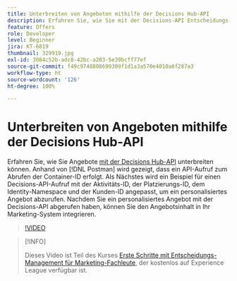 ```yaml
---
title: Unterbreiten von Angeboten mithilfe der Decisions Hub-API
description: Erfahren Sie, wie Sie mit der Decisions-API Entscheidungs-Management-Angebote machen.
feature: Offers
role: Developer
level: Beginner
jira: KT-6819
thumbnail: 329919.jpg
exl-id: 3084c52b-adc8-42bc-a203-5e39bcff77ef
source-git-commit: f49c9748808699309f1d1a3a570e4010a6f287a3
workflow-type: ht
source-wordcount: '126'
ht-degree: 100%

---
```



# Unterbreiten von Angeboten mithilfe der Decisions Hub-API

Erfahren Sie, wie Sie Angebote [mit der Decisions Hub-API](https://experienceleague.adobe.com/docs/journey-optimizer/using/offer-decisioniong/api-reference/offer-delivery/deliver-offers.html?lang=de) unterbreiten können. Anhand von [!DNL Postman] wird gezeigt, dass ein API-Aufruf zum Abrufen der Container-ID erfolgt. Als Nächstes wird ein Beispiel für einen Decisions-API-Aufruf mit der Aktivitäts-ID, der Platzierungs-ID, dem Identity-Namespace und der Kunden-ID angepasst, um ein personalisiertes Angebot abzurufen. Nachdem Sie ein personalisiertes Angebot mit der Decisions-API abgerufen haben, können Sie den Angebotsinhalt in Ihr Marketing-System integrieren.

>[!VIDEO](https://video.tv.adobe.com/v/329919?quality=12&learn=on)

>[!INFO]
>
> Dieses Video ist Teil des Kurses [Erste Schritte mit Entscheidungs-Management für Marketing-Fachleute](https://experienceleague.adobe.com/?recommended=ExperiencePlatform-U-1-2020.1.offerdecisioning), der kostenlos auf Experience League verfügbar ist.
